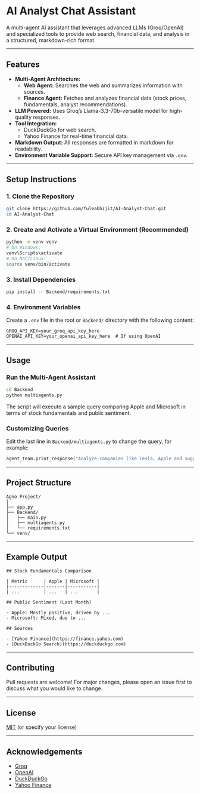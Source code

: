 # AI Analyst Chat Assistant

A multi-agent AI assistant that leverages advanced LLMs (Groq/OpenAI) and specialized tools to provide web search, financial data, and analysis in a structured, markdown-rich format.

---

## Features

- **Multi-Agent Architecture:**  
  - **Web Agent:** Searches the web and summarizes information with sources.
  - **Finance Agent:** Fetches and analyzes financial data (stock prices, fundamentals, analyst recommendations).
- **LLM Powered:** Uses Groq’s Llama-3.3-70b-versatile model for high-quality responses.
- **Tool Integration:**  
  - DuckDuckGo for web search.
  - Yahoo Finance for real-time financial data.
- **Markdown Output:** All responses are formatted in markdown for readability.
- **Environment Variable Support:** Secure API key management via `.env`.

---

## Setup Instructions

### 1. Clone the Repository

```bash
git clone https://github.com/fuleabhijit/AI-Analyst-Chat.git
cd AI-Analyst-Chat
```

### 2. Create and Activate a Virtual Environment (Recommended)

```bash
python -m venv venv
# On Windows:
venv\Scripts\activate
# On Mac/Linux:
source venv/bin/activate
```

### 3. Install Dependencies

```bash
pip install -r Backend/requirements.txt
```

### 4. Environment Variables

Create a `.env` file in the root or `Backend/` directory with the following content:

```
GROQ_API_KEY=your_groq_api_key_here
OPENAI_API_KEY=your_openai_api_key_here  # If using OpenAI
```

---

## Usage

### Run the Multi-Agent Assistant

```bash
cd Backend
python multiagents.py
```

The script will execute a sample query comparing Apple and Microsoft in terms of stock fundamentals and public sentiment.

### Customizing Queries

Edit the last line in `Backend/multiagents.py` to change the query, for example:

```python
agent_team.print_response("Analyze companies like Tesla, Apple and suggest which to buy for long term")
```

---

## Project Structure

```
Agno Project/
│
├── app.py
├── Backend/
│   ├── main.py
│   ├── multiagents.py
│   └── requirements.txt
└── venv/
```

---

## Example Output

```
## Stock Fundamentals Comparison

| Metric      | Apple | Microsoft |
|-------------|-------|-----------|
| ...         | ...   | ...       |

## Public Sentiment (Last Month)

- Apple: Mostly positive, driven by ...
- Microsoft: Mixed, due to ...

## Sources

- [Yahoo Finance](https://finance.yahoo.com)
- [DuckDuckGo Search](https://duckduckgo.com)
```

---

## Contributing

Pull requests are welcome! For major changes, please open an issue first to discuss what you would like to change.

---

## License

[MIT](LICENSE) (or specify your license)

---

## Acknowledgements

- [Groq](https://groq.com/)
- [OpenAI](https://openai.com/)
- [DuckDuckGo](https://duckduckgo.com/)
- [Yahoo Finance](https://finance.yahoo.com/)
